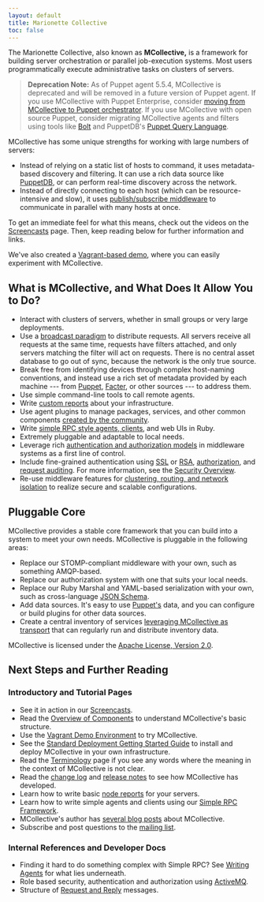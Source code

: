 ```yaml
---
layout: default
title: Marionette Collective
toc: false
---
```


[pubsub]: https://en.wikipedia.org/wiki/Publish/subscribe
[Screencasts]: /mcollective/screencasts.html
[Amazon EC2 based demo]: /mcollective/ec2demo.html
[broadcast paradigm]: /mcollective/reference/basic/messageflow.html
[UsingWithPuppet]: /mcollective/reference/integration/puppet.html
[Facter]: /mcollective/plugin_directory/facter_via_yaml.html
[WritingFactsPlugins]: /mcollective/reference/plugins/facts.html
[NodeReports]: /mcollective/reference/ui/nodereports.html
[PluginsSite]: /mcollective/plugin_directory/
[SimpleRPCIntroduction]: /mcollective/simplerpc/
[SecurityOverview]: /mcollective/security.html
[SecurityWithActiveMQ]: /mcollective/reference/integration/activemq_security.html
[SSLSecurityPlugin]: /mcollective/reference/plugins/security_ssl.html
[AESSecurityPlugin]: /mcollective/reference/plugins/security_aes.html
[SimpleRPCAuthorization]: /mcollective/simplerpc/authorization.html
[SimpleRPCAuditing]: /mcollective/simplerpc/auditing.html
[ActiveMQClusters]: /mcollective/reference/integration/activemq_clusters.html
[JSON Schema]: http://json-schema.org/
[Registration]: /mcollective/reference/plugins/registration.html
[GettingStarted]: /mcollective/reference/basic/gettingstarted.html
[Configuration]: /mcollective/reference/basic/configuration.html
[Terminology]: /mcollective/terminology.html
[devco]: https://www.devco.net/archives/tag/mcollective
[mcollective-users]: https://groups.google.com/group/mcollective-users
[WritingAgents]: /mcollective/reference/basic/basic_agent_and_client.html
[ActiveMQ]: /mcollective/reference/integration/activemq_security.html
[MessageFormat]: /mcollective/reference/basic/messageformat.html
[ChangeLog]: /mcollective/changelog.html
[server_config]: /mcollective/configure/server.html
[Vagrant]: /mcollective/deploy/demo.html

The Marionette Collective, also known as **MCollective,** is a framework for building server orchestration or parallel job-execution systems. Most users programmatically execute administrative tasks on clusters of servers.

> **Deprecation Note:** As of Puppet agent 5.5.4, MCollective is deprecated and will be removed in a future version of Puppet agent. If you use MCollective with Puppet Enterprise, consider [moving from MCollective to Puppet orchestrator](/docs/pe/2018.1/migrating_from_mcollective_to_orchestrator.html). If you use MCollective with open source Puppet, consider migrating MCollective agents and filters using tools like [Bolt](/docs/bolt/) and PuppetDB's [Puppet Query Language](/docs/puppetdb/latest/api/query/tutorial-pql.html).

MCollective has some unique strengths for working with large numbers of servers:

* Instead of relying on a static list of hosts to command, it uses metadata-based discovery and filtering. It can use a rich data source like [PuppetDB](/puppetdb/), or can perform real-time discovery across the network.
* Instead of directly connecting to each host (which can be resource-intensive and slow), it uses [publish/subscribe middleware][pubsub] to communicate in parallel with many hosts at once.

To get an immediate feel for what this means, check out the videos on the [Screencasts][] page. Then, keep reading below for further information and links.

We've also created a [Vagrant-based demo][Vagrant], where you can easily experiment with MCollective.

## What is MCollective, and What Does It Allow You to Do?

* Interact with clusters of servers, whether in small groups or very large deployments.
* Use a [broadcast paradigm][] to distribute requests. All servers receive all requests at the same time, requests have filters attached, and only servers matching the filter will act on requests. There is no central asset database to go out of sync, because the network is the only true source.
* Break free from identifying devices through complex host-naming conventions, and instead use a rich set of metadata provided by each machine --- from [Puppet][UsingWithPuppet], [Facter][], or other sources --- to address them.
* Use simple command-line tools to call remote agents.
* Write [custom reports][NodeReports] about your infrastructure.
* Use agent plugins to manage packages, services, and other common components [created by the community][PluginsSite].
* Write [simple RPC style agents, clients][SimpleRPCIntroduction], and web UIs in Ruby.
* Extremely pluggable and adaptable to local needs.
* Leverage rich [authentication and authorization models][SecurityWithActiveMQ] in middleware systems as a first line of control.
* Include fine-grained authentication using [SSL][SSLSecurityPlugin] or [RSA][AESSecurityPlugin], [authorization][SimpleRPCAuthorization], and [request auditing][SimpleRPCAuditing]. For more information, see the [Security Overview][SecurityOverview].
* Re-use middleware features for [clustering, routing, and network isolation][ActiveMQClusters] to realize secure and scalable configurations.

## Pluggable Core

MCollective provides a stable core framework that you can build into a system to meet your own needs. MCollective is pluggable in the following areas:

* Replace our STOMP-compliant middleware with your own, such as something AMQP-based.
* Replace our authorization system with one that suits your local needs.
* Replace our Ruby Marshal and YAML-based serialization with your own, such as cross-language [JSON Schema][].
* Add data sources. It's easy to use [Puppet's][UsingWithPuppet] data, and you can configure or build plugins for other data sources.
* Create a central inventory of services [leveraging MCollective as transport][Registration] that can regularly run and distribute inventory data.

MCollective is licensed under the [Apache License, Version 2.0](https://www.apache.org/licenses/LICENSE-2.0).

## Next Steps and Further Reading

### Introductory and Tutorial Pages

* See it in action in our [Screencasts][].
* Read the [Overview of Components](./overview_components.html) to understand MCollective's basic structure.
* Use the [Vagrant Demo Environment][Vagrant] to try MCollective.
* See the [Standard Deployment Getting Started Guide](/mcollective/deploy/standard.html) to install and deploy MCollective in your own infrastructure.
* Read the [Terminology][] page if you see any words where the meaning in the context of MCollective is not clear.
* Read the [change log][ChangeLog] and [release notes](./releasenotes.html) to see how MCollective has developed.
* Learn how to write basic [node reports][NodeReports] for your servers.
* Learn how to write simple agents and clients using our [Simple RPC Framework][SimpleRPCIntroduction].
* MCollective's author has [several blog posts][devco] about MCollective.
* Subscribe and post questions to the [mailing list][mcollective-users].

### Internal References and Developer Docs

* Finding it hard to do something complex with Simple RPC? See [Writing Agents][WritingAgents] for what lies underneath.
* Role based security, authentication and authorization using [ActiveMQ][].
* Structure of [Request and Reply][MessageFormat] messages.
